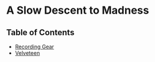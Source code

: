 # A Slow Descent to Madness

## Table of Contents
 - [Recording Gear](gear.md)
 - [Velveteen](velveteen.md)

